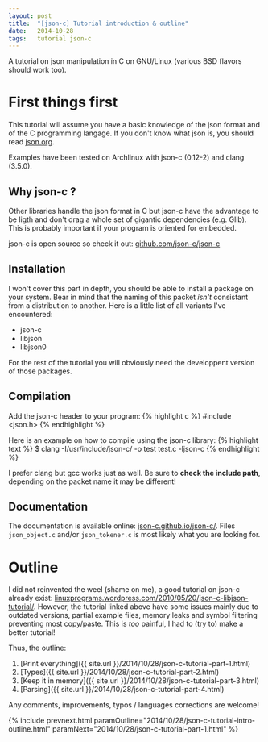 ```yaml
---
layout: post
title:  "[json-c] Tutorial introduction & outline"
date:   2014-10-28
tags:   tutorial json-c
---
```

A tutorial on json manipulation in C on GNU/Linux (various BSD flavors should work too).

# First things first

This tutorial will assume you have a basic knowledge of the json format and of the C programming langage. If you don't know what json is, you should read [json.org](http://www.json.org).

Examples have been tested on Archlinux with json-c (0.12-2) and clang (3.5.0).

## Why json-c ?

Other libraries handle the json format in C but json-c have the advantage to be ligth and don't drag a whole set of gigantic dependencies (e.g. Glib). This is probably important if your program is oriented for embedded.

json-c is open source so check it out: [github.com/json-c/json-c](https://github.com/json-c/json-c)

## Installation

I won't cover this part in depth, you should be able to install a package on your system.
Bear in mind that the naming of this packet *isn't* consistant from a distribution to another. Here is a little list of all variants I've encountered:

* json-c
* libjson
* libjson0

For the rest of the tutorial you will obviously need the developpent version of those packages.

## Compilation

Add the json-c header to your program:
{% highlight c %}
#include <json.h>
{% endhighlight %}

Here is an example on how to compile using the json-c library:
{% highlight text %}
$ clang -I/usr/include/json-c/ -o test test.c -ljson-c
{% endhighlight %}

I prefer clang but gcc works just as well. Be sure to **check the include path**, depending on the packet name it may be different!

## Documentation

The documentation is available online: [json-c.github.io/json-c/](https://json-c.github.io/json-c/). Files `json_object.c` and/or `json_tokener.c` is most likely what you are looking for.

# Outline

I did not reinvented the weel (shame on me), a good tutorial on json-c already exist: [linuxprograms.wordpress.com/2010/05/20/json-c-libjson-tutorial/](http://linuxprograms.wordpress.com/2010/05/20/json-c-libjson-tutorial/). However, the tutorial linked above have some issues mainly due to outdated versions, partial example files, memory leaks and symbol filtering preventing most copy/paste. This is *too* painful, I had to (try to) make a better tutorial!

Thus, the outline:

1. [Print everything]({{ site.url }}/2014/10/28/json-c-tutorial-part-1.html)
2. [Types]({{ site.url }}/2014/10/28/json-c-tutorial-part-2.html)
3. [Keep it in memory]({{ site.url }}/2014/10/28/json-c-tutorial-part-3.html)
4. [Parsing]({{ site.url }}/2014/10/28/json-c-tutorial-part-4.html)

Any comments, improvements, typos / languages corrections are welcome!

{% include prevnext.html paramOutline="2014/10/28/json-c-tutorial-intro-outline.html" paramNext="2014/10/28/json-c-tutorial-part-1.html" %}
